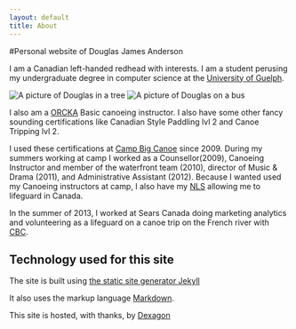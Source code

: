 ```yaml
---
layout: default
title: About
---
```


#Personal website of Douglas James Anderson

I am a Canadian left-handed redhead with interests.  I am a student perusing my
undergraduate degree in computer science at the [University of Guelph][UOG].

<img class="about_image" src="http://s.gravatar.com/avatar/609be367e4cef3f8ae9cf9a9add1b111?s=400" alt="A picture of Douglas in a tree"/>
<img class="about_image" src="http://s.gravatar.com/avatar/cdb37c366e470231e3aa87a98f07f4c2?s=400" alt="A picture of Douglas on a bus"/>

I also am a [ORCKA][ORCKA] Basic canoeing instructor. I also have some other
fancy sounding certifications like Canadian Style Paddling lvl 2 and Canoe
Tripping lvl 2.

I used these certifications at [Camp Big Canoe][CBC] since 2009.  During my
summers working at camp I worked as a Counsellor(2009), Canoeing Instructor and
member of the waterfront team (2010), director of Music & Drama (2011), and
Administrative Assistant (2012). Because I wanted used my Canoeing instructors
at camp, I also have my [NLS][NLS] allowing me to lifeguard in Canada.

In the summer of 2013, I worked at Sears Canada doing marketing analytics and
volunteering as a lifeguard on a canoe trip on the French river with [CBC][CBC].

## Technology used for this site

The site is built using [the static site generator Jekyll][JEKYLL]

It also uses the markup language [Markdown][MARKDOWN].

This site is hosted, with thanks, by [Dexagon][DEXAGON]

[UOG]: http://www.socs.uoguelph.ca/
[CBC]: http://campbigcanoe.ca
[ORCKA]: http://www.orcka.ca/content/?page=116
[NLS]: http://www.lifesavingsociety.com/lifeguarding/national-lifeguard/nls-pool.aspx
[JEKYLL]: http://jekyllrb.com
[MARKDOWN]: http://daringfireball.net/projects/markdown/syntax#overview
[DEXAGON]: http://www.dexagon.com
